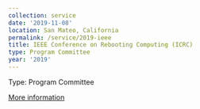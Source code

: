 ```yaml
---
collection: service
date: '2019-11-08'
location: San Mateo, California
permalink: /service/2019-ieee
title: IEEE Conference on Rebooting Computing (ICRC)
type: Program Committee
year: '2019'
---
```


Type: Program Committee

[More information](http://icrc.ieee.org/)
